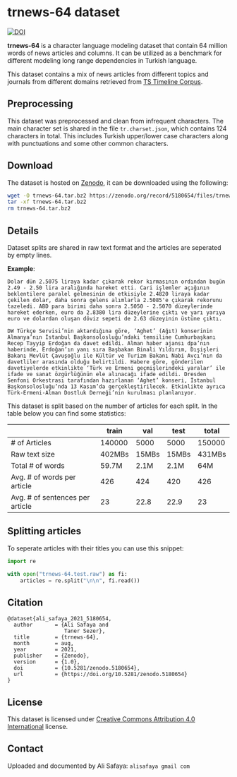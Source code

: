 # trnews-64 dataset

[![DOI](https://zenodo.org/badge/DOI/10.5281/zenodo.5180654.svg)](https://doi.org/10.5281/zenodo.5180654)

__trnews-64__ is a character language modeling dataset that contain 64 million words of news articles and columns.
It can be utilized as a benchmark for different modeling long range dependencies in Turkish language.

This dataset contains a mix of news articles from different topics and journals from different domains retrieved from [TS Timeline Corpus](https://tscorpus.com/corpora/ts-timeline-corpus/).

## Preprocessing

This dataset was preprocessed and clean from infrequent characters. The main character set is shared in the file `tr.charset.json`, which contains 124 characters in total. This includes Turkish upper/lower case characters along with punctuations and some other common characters. 

## Download

The dataset is hosted on [Zenodo](https://zenodo.org/), it can be downloaded using the following:

```bash
wget -O trnews-64.tar.bz2 https://zenodo.org/record/5180654/files/trnews-64.tar.bz2?download=1
tar -xf trnews-64.tar.bz2
rm trnews-64.tar.bz2
```

## Details

Dataset splits are shared in raw text format and the articles are seperated by empty lines.

**Example**:

```
Dolar dün 2.5075 liraya kadar çıkarak rekor kırmasının ordından bugün 2.49 - 2.50 lira aralığında hareket etti. Cari işlemler açığının beklentilere paralel gelmesinin de etkisiyle 2.4820 liraya kadar çekilen dolar, daha sonra gelens alımlarla 2.5085'e çıkarak rekorunu tazeledi. ABD para birimi daha sonra 2.5050 - 2.5070 düzeylerinde hareket ederken, euro da 2.8380 lira düzeylerine çıktı ve yarı yarıya euro ve dolardan oluşan döviz sepeti de 2.63 düzeyinin üstüne çıktı.

DW Türkçe Servisi’nin aktardığına göre, ‘Aghet’ (Ağıt) konserinin Almanya’nın İstanbul Başkonsolosluğu’ndaki temsiline Cumhurbaşkanı Recep Tayyip Erdoğan da davet edildi. Alman haber ajansı dpa’nın haberinde, Erdoğan’ın yanı sıra Başbakan Binali Yıldırım, Dışişleri Bakanı Mevlüt Çavuşoğlu ile Kültür ve Turizm Bakanı Nabi Avcı’nın da davetliler arasında olduğu belirtildi. Habere göre, gönderilen davetiyelerde etkinlikte ‘Türk ve Ermeni geçmişlerindeki yaralar’ ile ifade ve sanat özgürlüğünün ele alınacağı ifade edildi. Dresden Senfoni Orkestrası tarafından hazırlanan ‘Aghet’ konseri, İstanbul Başkonsolosluğu’nda 13 Kasım’da gerçekleştirilecek. Etkinlikte ayrıca Türk-Ermeni-Alman Dostluk Derneği’nin kurulması planlanıyor.
```

This dataset is split based on the number of articles for each split. In the table below you can find some statistics:

|                                 | train  |  val  | test  | total  |
|---------------------------------|--------|-------|-------|--------|
| # of Articles                   | 140000 | 5000  | 5000  | 150000 |
| Raw text size                   | 402MBs | 15MBs | 15MBs | 431MBs |
| Total # of words                | 59.7M  | 2.1M  | 2.1M  |  64M   |
| Avg. # of words per article     |  426   |  424  | 420   |  426   |
| Avg. # of sentences per article |  23    |  22.8 | 22.9  |  23    |

## Splitting articles

To seperate articles with their titles you can use this snippet: 

```python
import re

with open("trnews-64.test.raw") as fi:
    articles = re.split("\n\n", fi.read()) 
```

## Citation

```
@dataset{ali_safaya_2021_5180654,
  author       = {Ali Safaya and
                  Taner Sezer},
  title        = {trnews-64},
  month        = aug,
  year         = 2021,
  publisher    = {Zenodo},
  version      = {1.0},
  doi          = {10.5281/zenodo.5180654},
  url          = {https://doi.org/10.5281/zenodo.5180654}
}
```

## License

This dataset is licensed under [Creative Commons Attribution 4.0 International](https://creativecommons.org/licenses/by/4.0/legalcode) license.

## Contact

Uploaded and documented by Ali Safaya: `alisafaya gmail com`